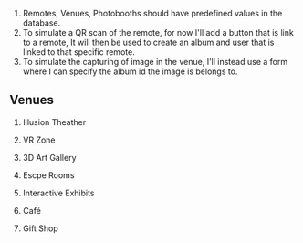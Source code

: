 1. Remotes, Venues, Photobooths should have predefined values in the database.
2. To simulate a QR scan of the remote, for now I'll add a button that is link to a remote, It will then be used to create an album and user that is linked to that specific remote.
3. To simulate the capturing of image in the venue, I'll instead use a form where I can specify the album id the image is belongs to.


## Venues
1. Illusion Theather

2. VR Zone 

3. 3D Art Gallery

4. Escpe Rooms

5. Interactive Exhibits

6. Café

7. Gift Shop